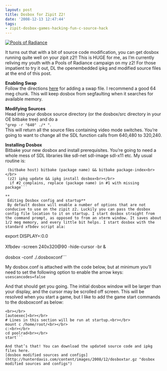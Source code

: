 ```yaml
---
layout: post
title: Dosbox for Zipit Z2!
date: '2008-12-13 12:47:44'
tags:
- zipit-dosbox-games-hacking-fun-c-source-hack
---
```



[![Pools of Radiance](http://66.147.244.180/~hunterda/content/images/2008/12/poolrad1.jpg)](http://66.147.244.180/~hunterda/content/images/2008/12/poolrad1.jpg "Pools of Radiance")

It turns out that with a bit of source code modification, you can get dosbox running quite well on your zipit z2!! This is HUGE for me, as I’m currently reliving my youth with a Pools of Radiance campaign on my z2! For those impatient to try it out, DL the openembedded ipkg and modified source files at the end of this post.

**Enabling Swap**  
 Follow the directions [here](http://www.redhat.com/docs/manuals/linux/RHL-8.0-Manual/custom-guide/s1-swap-adding.html) for adding a swap file. I recommend a good 64 meg chunk. This will keep dosbox from segfaulting when it searches for available memory.

**Modifying Sources**  
 Head into your dosbox source directory (or the dosbox/src directory in your OE bitbake tree) and do a  
`"grep -r "640" ./* "`.  
 This will return all the source files containing video mode switches. You’re going to want to change all the SDL function calls from 640,480 to 320,240.

**Installing Dosbox**  
 Bitbake your new dosbox and install prerequisites. You’re going to need a whole mess of SDL libraries like sdl-net sdl-image sdl-x11 etc. My usual routine is:  
```
 (bitbake host) bitbake (package name) && bitbake package-index<br></br>
 (z2) ipkg update && ipkg install dosbox<br></br>
  if #2 complains, replace (package name) in #1 with missing package```
  
**  
 Editing Dosbox config and startup**  
 By default dosbox will enable a number of options that are not conducive to use on the zipit z2. Luckily you can pass the dosbox config file location to it on startup. I start dosbox straight from the command prompt, as opposed to from an xterm window. It saves about 1/2 meg memory, and every little bit helps. I start dosbox with the standard xfbdev script ala:  
```
export DISPLAY=:0.0<br></br>
Xfbdev -screen 240x320@90 -hide-cursor -br &<br></br>
dosbox  -conf ./.dosboxconf```

My dosbox.conf is attached with the code below, but at minimum you’ll need to set the following option to enable the arrow keys:  
`usescancodes=false`

And that should get you going. The initial dosbox window will be larger than your display, and the cursor may be scrolled off screen. This will be resolved when you start a game, but I like to add the game start commands to the dosboxconf as below:  
```
<br></br>
[autoexec]<br></br>
# Lines in this section will be run at startup.<br></br>
mount c /home/root/<br></br>
c:<br></br>
cd poolrad<br></br>
start```

And that’s that! You can download the updated source code and ipkg files here.  
[dosbox modified sources and configs](http://hunterdavis.com/content/images/2008/12/dosboxtar.gz "dosbox modified sources and configs")


